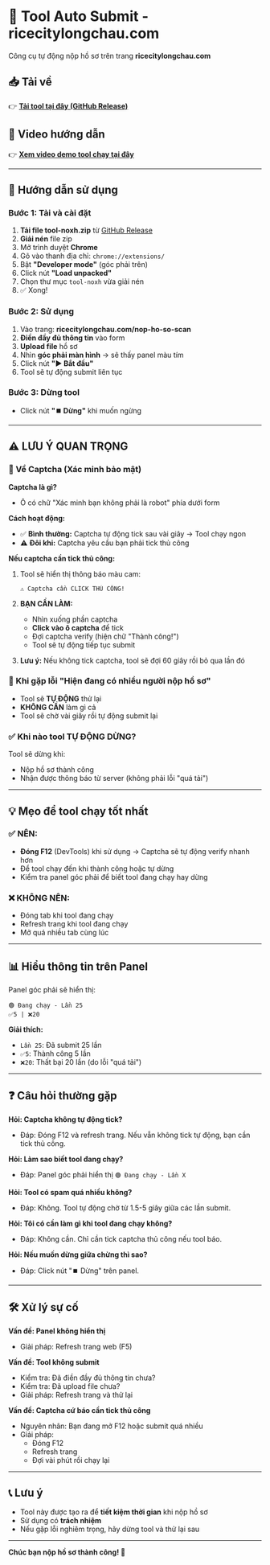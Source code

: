 # 🚀 Tool Auto Submit - ricecitylongchau.com

Công cụ tự động nộp hồ sơ trên trang **ricecitylongchau.com**

## 📥 Tải về

👉 **[Tải tool tại đây (GitHub Release)](https://github.com/xuankien2004/tool-noxh/releases/latest)**

## 🎥 Video hướng dẫn

👉 **[Xem video demo tool chạy tại đây](https://jam.dev/c/0cd20afa-dcc9-4c13-ab50-4ed07b608e43)**

---

## 📖 Hướng dẫn sử dụng

### Bước 1: Tải và cài đặt

1. **Tải file tool-noxh.zip** từ [GitHub Release](https://github.com/xuankien2004/tool-noxh/releases/latest)
2. **Giải nén** file zip
3. Mở trình duyệt **Chrome**
4. Gõ vào thanh địa chỉ: `chrome://extensions/`
5. Bật **"Developer mode"** (góc phải trên)
6. Click nút **"Load unpacked"**
7. Chọn thư mục `tool-noxh` vừa giải nén
8. ✅ Xong!

### Bước 2: Sử dụng

1. Vào trang: **ricecitylongchau.com/nop-ho-so-scan**
2. **Điền đầy đủ thông tin** vào form
3. **Upload file** hồ sơ
4. Nhìn **góc phải màn hình** → sẽ thấy panel màu tím
5. Click nút **"▶️ Bắt đầu"**
6. Tool sẽ tự động submit liên tục

### Bước 3: Dừng tool

- Click nút **"⏹️ Dừng"** khi muốn ngừng

---

## ⚠️ LƯU Ý QUAN TRỌNG

### 🔐 Về Captcha (Xác minh bảo mật)

**Captcha là gì?**
- Ô có chữ "Xác minh bạn không phải là robot" phía dưới form

**Cách hoạt động:**
- ✅ **Bình thường:** Captcha tự động tick sau vài giây → Tool chạy ngon
- ⚠️ **Đôi khi:** Captcha yêu cầu bạn phải tick thủ công

**Nếu captcha cần tick thủ công:**

1. Tool sẽ hiển thị thông báo màu cam:
   ```
   ⚠️ Captcha cần CLICK THỦ CÔNG!
   ```

2. **BẠN CẦN LÀM:**
   - Nhìn xuống phần captcha
   - **Click vào ô captcha** để tick
   - Đợi captcha verify (hiện chữ "Thành công!")
   - Tool sẽ tự động tiếp tục submit

3. **Lưu ý:** Nếu không tick captcha, tool sẽ đợi 60 giây rồi bỏ qua lần đó

### 🔄 Khi gặp lỗi "Hiện đang có nhiều người nộp hồ sơ"

- Tool sẽ **TỰ ĐỘNG** thử lại
- **KHÔNG CẦN** làm gì cả
- Tool sẽ chờ vài giây rồi tự động submit lại

### ✅ Khi nào tool TỰ ĐỘNG DỪNG?

Tool sẽ dừng khi:
- Nộp hồ sơ thành công
- Nhận được thông báo từ server (không phải lỗi "quá tải")

---

## 💡 Mẹo để tool chạy tốt nhất

### ✅ NÊN:
- **Đóng F12** (DevTools) khi sử dụng → Captcha sẽ tự động verify nhanh hơn
- Để tool chạy đến khi thành công hoặc tự dừng
- Kiểm tra panel góc phải để biết tool đang chạy hay dừng

### ❌ KHÔNG NÊN:
- Đóng tab khi tool đang chạy
- Refresh trang khi tool đang chạy
- Mở quá nhiều tab cùng lúc

---

## 📊 Hiểu thông tin trên Panel

Panel góc phải sẽ hiển thị:

```
🟢 Đang chạy - Lần 25
✅5 | ❌20
```

**Giải thích:**
- `Lần 25`: Đã submit 25 lần
- `✅5`: Thành công 5 lần
- `❌20`: Thất bại 20 lần (do lỗi "quá tải")

---

## ❓ Câu hỏi thường gặp

**Hỏi: Captcha không tự động tick?**
- Đáp: Đóng F12 và refresh trang. Nếu vẫn không tick tự động, bạn cần tick thủ công.

**Hỏi: Làm sao biết tool đang chạy?**
- Đáp: Panel góc phải hiển thị `🟢 Đang chạy - Lần X`

**Hỏi: Tool có spam quá nhiều không?**
- Đáp: Không. Tool tự động chờ từ 1.5-5 giây giữa các lần submit.

**Hỏi: Tôi có cần làm gì khi tool đang chạy không?**
- Đáp: Không cần. Chỉ cần tick captcha thủ công nếu tool báo.

**Hỏi: Nếu muốn dừng giữa chừng thì sao?**
- Đáp: Click nút "⏹️ Dừng" trên panel.

---

## 🛠️ Xử lý sự cố

**Vấn đề: Panel không hiển thị**
- Giải pháp: Refresh trang web (F5)

**Vấn đề: Tool không submit**
- Kiểm tra: Đã điền đầy đủ thông tin chưa?
- Kiểm tra: Đã upload file chưa?
- Giải pháp: Refresh trang và thử lại

**Vấn đề: Captcha cứ báo cần tick thủ công**
- Nguyên nhân: Bạn đang mở F12 hoặc submit quá nhiều
- Giải pháp:
  - Đóng F12
  - Refresh trang
  - Đợi vài phút rồi chạy lại

---

## 📞 Lưu ý

- Tool này được tạo ra để **tiết kiệm thời gian** khi nộp hồ sơ
- Sử dụng có **trách nhiệm**
- Nếu gặp lỗi nghiêm trọng, hãy dừng tool và thử lại sau

---

**Chúc bạn nộp hồ sơ thành công! 🎉**
